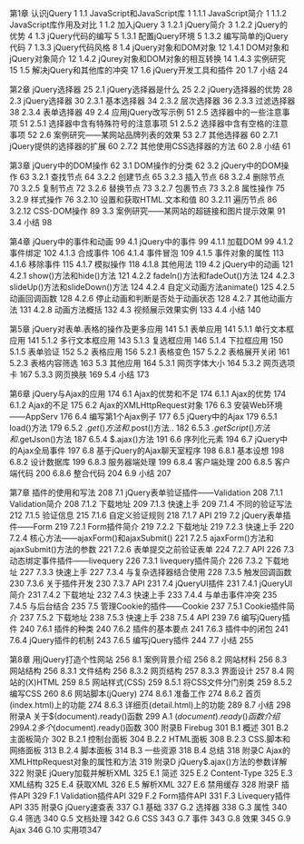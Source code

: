 第1章 认识jQuery 1
1.1 JavaScript和JavaScript库 1
1.1.1 JavaScript简介 1
1.1.2 JavaScript库作用及对比 1
1.2 加入jQuery 3
1.2.1 jQuery简介 3
1.2.2 jQuery的优势 4
1.3 jQuery代码的编写 5
1.3.1 配置jQuery环境 5
1.3.2 编写简单的jQuery代码 7
1.3.3 jQuery代码风格 8
1.4 jQuery对象和DOM对象 12
1.4.1 DOM对象和jQuery对象简介 12
1.4.2 jQurey对象和DOM对象的相互转换 14
1.4.3 实例研究 15
1.5 解决jQuery和其他库的冲突 17
1.6 jQuery开发工具和插件 20
1.7 小结 24

第2章 jQuery选择器 25
2.1 jQuery选择器是什么 25
2.2 jQuery选择器的优势 28
2.3 jQuery选择器 30
2.3.1 基本选择器 34
2.3.2 层次选择器 36
2.3.3 过滤选择器 38
2.3.4 表单选择器 49
2.4 应用jQuery改写示例 51
2.5 选择器中的一些注意事项 51
2.5.1 选择器中含有特殊符号的注意事项 51
2.5.2 选择器中含有空格的注意事项 52
2.6 案例研究——某网站品牌列表的效果 53
2.7 其他选择器 60
2.7.1 jQuery提供的选择器的扩展 60
2.7.2 其他使用CSS选择器的方法 60
2.8 小结 61

第3章 jQuery中的DOM操作 62
3.1 DOM操作的分类 62
3.2 jQuery中的DOM操作 63
3.2.1 查找节点 64
3.2.2 创建节点 65
3.2.3 插入节点 68
3.2.4 删除节点 70
3.2.5 复制节点 72
3.2.6 替换节点 73
3.2.7 包裹节点 73
3.2.8 属性操作 75
3.2.9 样式操作 76
3.2.10 设置和获取HTML.文本和值 80
3.2.11 遍历节点 86
3.2.12 CSS-DOM操作 89
3.3 案例研究——某网站的超链接和图片提示效果 91
3.4 小结 98

第4章 jQuery中的事件和动画 99
4.1 jQuery中的事件 99
4.1.1 加载DOM 99
4.1.2 事件绑定 102
4.1.3 合成事件 106
4.1.4 事件冒泡 109
4.1.5 事件对象的属性 113
4.1.6 移除事件 115
4.1.7 模拟操作 118
4.1.8 其他用法 119
4.2 jQuery中的动画 121
4.2.1 show()方法和hide()方法 121
4.2.2 fadeIn()方法和fadeOut()方法 124
4.2.3 slideUp()方法和slideDown()方法 124
4.2.4 自定义动画方法animate() 125
4.2.5 动画回调函数 128
4.2.6 停止动画和判断是否处于动画状态 128
4.2.7 其他动画方法 131
4.2.8 动画方法概括 132
4.3 视频展示效果实例 133
4.4 小结 140

第5章 jQuery对表单.表格的操作及更多应用 141
5.1 表单应用 141
5.1.1 单行文本框应用 141
5.1.2 多行文本框应用 143
5.1.3 复选框应用 146
5.1.4 下拉框应用 150
5.1.5 表单验证 152
5.2 表格应用 156
5.2.1 表格变色 157
5.2.2 表格展开关闭 161
5.2.3 表格内容筛选 163
5.3 其他应用 164
5.3.1 网页字体大小 164
5.3.2 网页选项卡 167
5.3.3 网页换肤 169
5.4 小结 173

第6章 jQuery与Ajax的应用 174
6.1 Ajax的优势和不足 174
6.1.1 Ajax的优势 174
6.1.2 Ajax的不足 175
6.2 Ajax的XMLHttpRequest对象 176
6.3 安装Web环境——AppServ 176
6.4 编写第1个Ajax例子 177
6.5 jQuery中的Ajax 179
6.5.1 load()方法 179
6.5.2 $.get()方法和$.post()方法.. 182
6.5.3 $.getScript()方法和$.getJson()方法 187
6.5.4 $.ajax()方法 191
6.6 序列化元素 194
6.7 jQuery中的Ajax全局事件 197
6.8 基于jQuery的Ajax聊天室程序 198
6.8.1 基本设想 198
6.8.2 设计数据库 199
6.8.3 服务器端处理 199
6.8.4 客户端处理 200
6.8.5 客户端代码 200
6.8.6 整合代码 204
6.9 小结 207

第7章 插件的使用和写法 208
7.1 jQuery表单验证插件——Validation 208
7.1.1 Validation简介 208
7.1.2 下载地址 209
7.1.3 快速上手 209
7.1.4 不同的验证写法 212
7.1.5 验证信息 215
7.1.6 自定义验证规则 218
7.1.7 API 219
7.2 jQuery表单插件——Form 219
7.2.1 Form插件简介 219
7.2.2 下载地址 219
7.2.3 快速上手 220
7.2.4 核心方法——ajaxForm()和ajaxSubmit() 221
7.2.5 ajaxForm()方法和ajaxSubmit()方法的参数 221
7.2.6 表单提交之前验证表单 224
7.2.7 API 226
7.3 动态绑定事件插件——livequery 226
7.3.1 livequery插件简介 226
7.3.2 下载地址 227
7.3.3 快速上手 227
7.3.4 与复杂选择器结合使用 228
7.3.5 触发回调函数 230
7.3.6 关于插件开发 230
7.3.7 API 231
7.4 jQueryUI插件 231
7.4.1 jQueryUI简介 231
7.4.2 下载地址 232
7.4.3 快速上手 233
7.4.4 与单击事件冲突 235
7.4.5 与后台结合 235
7.5 管理Cookie的插件——Cookie 237
7.5.1 Cookie插件简介 237
7.5.2 下载地址 238
7.5.3 快速上手 238
7.5.4 API 239
7.6 编写jQuery插件 240
7.6.1 插件的种类 240
7.6.2 插件的基本要点 241
7.6.3 插件中的闭包 241
7.6.4 jQuery插件的机制 243
7.6.5 编写jQuery插件 244
7.7 小结 255

第8章 用jQuery打造个性网站 256
8.1 案例背景介绍 256
8.2 网站材料 256
8.3 网站结构 256
8.3.1 文件结构 256
8.3.2 网页结构 257
8.3.3 界面设计 257
8.4 网站的(X)HTML 259
8.5 网站样式(CSS) 259
8.5.1 将CSS文件分门别类 259
8.5.2 编写CSS 260
8.6 网站脚本(jQuery) 274
8.6.1 准备工作 274
8.6.2 首页(index.html)上的功能 274
8.6.3 详细页(detail.html)上的功能 289
8.7 小结 298
附录A 关于$(document).ready()函数 299
A.1 $(document).ready()函数介绍 299
A.2 多个$(document).ready()函数 300
附录B Firebug 301
B.1 概述 301
B.2 主面板简介 302
B.2.1 控制台面板 304
B.2.2 HTML面板 308
B.2.3 CSS.脚本和网络面板 313
B.2.4 脚本面板 314
B.3 一些资源 318
B.4 总结 318
附录C Ajax的XMLHttpRequest对象的属性和方法 319
附录D jQuery$.ajax()方法的参数详解 322
附录E jQuery加载并解析XML 325
E.1 简述 325
E.2 Content-Type 325
E.3 XML结构 325
E.4 获取XML 326
E.5 解析XML 327
E.6 禁用缓存 328
附录F 插件API 329
F.1 Validation插件API 329
F.2 Form插件API 331
F.3 Livequery插件API 335
附录G jQuery速查表 337
G.1 基础 337
G.2 选择器 338
G.3 属性 340
G.4 筛选 340
G.5 文档处理 342
G.6 CSS 343
G.7 事件 343
G.8 效果 345
G.9 Ajax 346
G.10 实用项347
